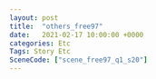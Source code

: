```yaml
---
layout: post
title:  "others_free97"
date:   2021-02-17 10:00:00 +0000
categories: Etc
Tags: Story Etc
SceneCode: ["scene_free97_q1_s20"]
---
```

